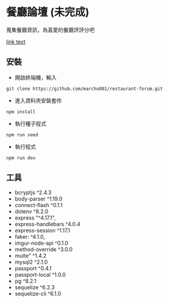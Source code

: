 # 餐廳論壇 (未完成)

蒐集餐廳資訊，為喜愛的餐廳評評分吧

[link text](https://stunning-badlands-82992.herokuapp.com/restaurants)

## 安裝

- 開啟終端機，輸入
```
git clone https://github.com/marcho001/restaurant-forum.git
```
- 進入資料夾安裝套件
```
npm install
```
- 執行種子程式
```
npm run seed
```
- 執行程式
```
npm run dev
```

## 工具

- bcryptjs ^2.4.3
- body-parser ^1.19.0
- connect-flash ^0.1.1
- dotenv ^8.2.0
- express "^4.17.1",
- express-handlebars ^4.0.4
- express-session ^1.17.1
- faker: ^4.1.0,
- imgur-node-api ^0.1.0
- method-override ^3.0.0
- multe" ^1.4.2
- mysql2 ^2.1.0
- passport ^0.4.1
- passport-local ^1.0.0
- pg ^8.2.1
- sequelize ^6.2.3
- sequelize-cli ^6.1.0